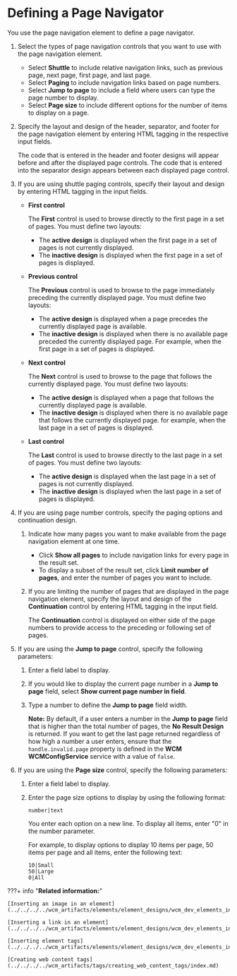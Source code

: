 # Defining a Page Navigator


You use the page navigation element to define a page navigator.

1.  Select the types of page navigation controls that you want to use with the page navigation element.

    -   Select **Shuttle** to include relative navigation links, such as previous page, next page, first page, and last page.
    -   Select **Paging** to include navigation links based on page numbers.
    -   Select **Jump to page** to include a field where users can type the page number to display.
    -   Select **Page size** to include different options for the number of items to display on a page.
2.  Specify the layout and design of the header, separator, and footer for the page navigation element by entering HTML tagging in the respective input fields.

    The code that is entered in the header and footer designs will appear before and after the displayed page controls. The code that is entered into the separator design appears between each displayed page control.

3.  If you are using shuttle paging controls, specify their layout and design by entering HTML tagging in the input fields.

    -   **First control**

        The **First** control is used to browse directly to the first page in a set of pages. You must define two layouts:

        -   The **active design** is displayed when the first page in a set of pages is not currently displayed.
        -   The **inactive design** is displayed when the first page in a set of pages is displayed.
    -   **Previous control**

        The **Previous** control is used to browse to the page immediately preceding the currently displayed page. You must define two layouts:

        -   The **active design** is displayed when a page precedes the currently displayed page is available.
        -   The **inactive design** is displayed when there is no available page preceded the currently displayed page. For example, when the first page in a set of pages is displayed.
    -   **Next control**

        The **Next** control is used to browse to the page that follows the currently displayed page. You must define two layouts:

        -   The **active design** is displayed when a page that follows the currently displayed page is available.
        -   The **inactive design** is displayed when there is no available page that follows the currently displayed page. for example, when the last page in a set of pages is displayed.
    -   **Last control**

        The **Last** control is used to browse directly to the last page in a set of pages. You must define two layouts:

        -   The **active design** is displayed when the last page in a set of pages is not currently displayed.
        -   The **inactive design** is displayed when the last page in a set of pages is displayed.
4.  If you are using page number controls, specify the paging options and continuation design.

    1.  Indicate how many pages you want to make available from the page navigation element at one time.

        -   Click **Show all pages** to include navigation links for every page in the result set.
        -   To display a subset of the result set, click **Limit number of pages**, and enter the number of pages you want to include.
    2.  If you are limiting the number of pages that are displayed in the page navigation element, specify the layout and design of the **Continuation** control by entering HTML tagging in the input field.

        The **Continuation** control is displayed on either side of the page numbers to provide access to the preceding or following set of pages.

5.  If you are using the **Jump to page** control, specify the following parameters:

    1.  Enter a field label to display.

    2.  If you would like to display the current page number in a **Jump to page** field, select **Show current page number in field**.

    3.  Type a number to define the **Jump to page** field width.

        **Note:** By default, if a user enters a number in the **Jump to page** field that is higher than the total number of pages, the **No Result Design** is returned. If you want to get the last page returned regardless of how high a number a user enters, ensure that the `handle.invalid.page` property is defined in the **WCM WCMConfigService** service with a value of `false`.

6.  If you are using the **Page size** control, specify the following parameters:

    1.  Enter a field label to display.

    2.  Enter the page size options to display by using the following format:

        ```
        number|text
        ```

        You enter each option on a new line. To display all items, enter "0" in the number parameter.

        For example, to display options to display 10 items per page, 50 items per page and all items, enter the following text:

        ```
        10|Small
        50|Large
        0|All 
        ```


???+ info "**Related information:**"  

    [Inserting an image in an element](../../../../wcm_artifacts/elements/element_designs/wcm_dev_elements_insert_image.md)

    [Inserting a link in an element](../../../../wcm_artifacts/elements/element_designs/wcm_dev_elements_insert_link.md)

    [Inserting element tags](../../../../wcm_artifacts/elements/element_designs/wcm_dev_elements_insert_tags.md)

    [Creating web content tags](../../../../wcm_artifacts/tags/creating_web_content_tags/index.md)

